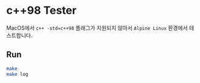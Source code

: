# c++98 Tester
MacOS에서 `c++ -std=c++98` 플래그가 지원되지 않아서 `Alpine Linux` 환경에서 테스트합니다.

## Run
```bash
make 
make log
```

